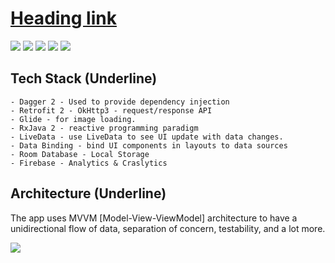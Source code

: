 
# [Heading link](https://github.com/furkansubasiay/marvelist "Marvelist")

![](https://img.shields.io/badge/Kotlin-1.3.xxx-brightgreen.svg) ![](https://img.shields.io/badge/Dagger-2.xx-orange.svg) ![](https://img.shields.io/badge/Kotlin--Android--Extensions-plugin-red.svg) ![](https://img.shields.io/badge/Clean--Code-MVVM-brightgreen.svg) ![](https://img.shields.io/badge/API-21%2B-brightgreen.svg?style=flat)

## Tech Stack (Underline)

    - Dagger 2 - Used to provide dependency injection
    - Retrofit 2 - OkHttp3 - request/response API
    - Glide - for image loading.
    - RxJava 2 - reactive programming paradigm
    - LiveData - use LiveData to see UI update with data changes.
    - Data Binding - bind UI components in layouts to data sources
    - Room Database - Local Storage
    - Firebase - Analytics & Craslytics

## Architecture (Underline)

The app uses MVVM [Model-View-ViewModel] architecture to have a unidirectional flow of data, separation of concern, testability, and a lot more.

![](https://developer.android.com/topic/libraries/architecture/images/final-architecture.png)
